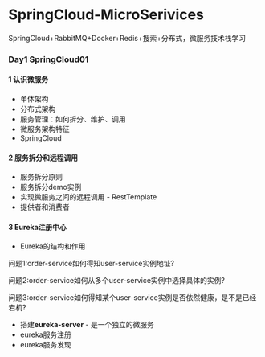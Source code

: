 # SpringCloud-MicroSerivices

SpringCloud+RabbitMQ+Docker+Redis+搜索+分布式，微服务技术栈学习

### Day1 SpringCloud01

#### 1 认识微服务

+ 单体架构
+ 分布式架构
+ 服务管理：如何拆分、维护、调用
+ 微服务架构特征
+ SpringCloud

#### 2 服务拆分和远程调用

+ 服务拆分原则
+ 服务拆分demo实例
+ 实现微服务之间的远程调用 - RestTemplate
+ 提供者和消费者

#### 3 Eureka注册中心

+  Eureka的结构和作用

问题1:order-service如何得知user-service实例地址?

问题2:order-service如何从多个user-service实例中选择具体的实例?

问题3:order-service如何得知某个user-service实例是否依然健康，是不是已经宕机?

+ 搭建**eureka-server** - 是一个独立的微服务
+ eureka服务注册
+ eureka服务发现
